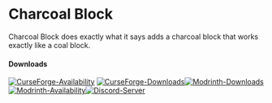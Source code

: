 # Charcoal Block

Charcoal Block does exactly what it says adds a charcoal block that works exactly like a coal block.

#### Downloads

[![CurseForge-Availability](http://cf.way2muchnoise.eu/versions/981898.svg)](https://www.curseforge.com/minecraft/mc-mods/charcoal-blocks) 
[![CurseForge-Downloads](http://cf.way2muchnoise.eu/full_981898_downloads.svg)](https://www.curseforge.com/minecraft/mc-mods/charcoal-blocks)[![Modrinth-Downloads](https://img.shields.io/modrinth/dt/xoBTgZsD?logo=modrinth)](https://modrinth.com/mod/charcoal-blocks)
[![Modrinth-Availability](https://img.shields.io/modrinth/game-versions/xoBTgZsD?logo=modrinth)](https://modrinth.com/mod/charcoal-blocks)[![Discord-Server](https://img.shields.io/discord/1051116089133777016?logo=discord&logoColor=white)](https://discord.gg/jVmUTGFMX5)

